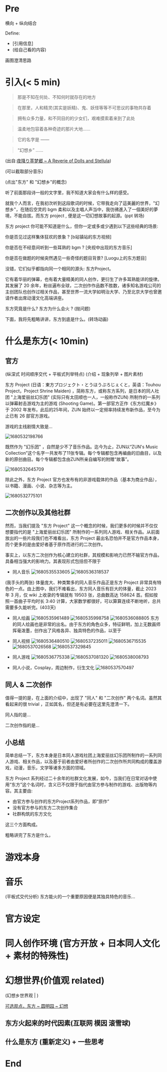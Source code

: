 # Pre

横向 + 纵向结合

Define: 
- [引用信息]
- (给自己看的内容)

画图澄清思路


# 引入(< 5 min)

> 那是不知在何处、不知何时就存在的地方

> 在那里，人和精灵(其实是妖精)、鬼、妖怪等等不可思议的事物共存着

> 拥有众多力量，和不同目的的少女们，艰难摸索着来到了此处

> 温柔地包容着各种奇迹的那片大地…… 

> 它的名字是 ——

> “幻想乡” ......

(出自:[夜降り萃梦郷 ~ A Reverie of Dolls and Stellula](https://y.music.163.com/m/song?id=393858&uct=hWTVV82q2bU0EVvxZhm7IQ%3D%3D&dlt=0846&app_version=8.8.23&sc=wmv&tn=))

(可以截取部分音乐)

(点出"东方" 和 "幻想乡"的概念)

听了前面那段诗一般的文字里，我不知道大家会有什么样的感受。

就我个人而言，在我初次听到这段歌词的时候，它带我走向了這美麗的世界，"幻想乡"，在随后空灵的 bgm 柔和以及主唱人声当中，我彷彿進入了一個美好的夢境，不能自拔。而东方 project , 便是这一切幻想故事的起源。(ppt 转场)

东方 project 你可能不知道是什么，但你一定或多或少遇到以下这些经典的场景:

你是否见过这样集体狂欢的景象 ?
[b站镇站的东方视频]

你是否在不经意间听到一些耳熟的 bgm ?
[央视中出现的东方音乐]

你是否在做题的时候突然遇见一些奇怪的题目背景?
[Luogu上的东方题目]

没错，它们似乎都指向同一个相同的源头: 东方Project。 

它有着华丽的弹幕，也有着大量精美的同人创作，更衍生了许多耳熟能详的旋律。其发展了 20 余年，粉丝遍布全球，二次创作作品数不胜数，诸多知名游戏公司的主创团队也创作过相关作品，甚至世界一流大学如明治大学、乃至北京大学也曾邀请作者出席动漫文化高端讲座。

东方究竟是什么? 东方为什么会火 ? (抛问题)

下面，我将先粗略讲讲，东方到底是什么。(转场动画)

# 什么是东方(< 10min)

## 官方

(纵深式 时间顺序交代 + 平板式列举特点)
(介绍 + 现象列举 + 图片素材)

东方 Project (日语：東方プロジェクト・とうほうぷろじぇくと，英语：Touhou Project，Project Shrine Maiden) ，简称东方，或称东方系列，是日本的同人社团 "上海爱丽丝幻乐团" (实际只有太田顺也一人，一般称作ZUN) 所制作的一系列以弹幕射击游戏为主的游戏 (Shooting Game)。第一部官方正作《东方红魔乡》于 2002 年发布，此后的25年间，ZUN 始终以一定频率持续发布新作品，至今为止已有 26 部官方游戏。

游戏的主线剧情大致是...

![1680532198766](image/word_text/1680532198766.png)

既然作为 "幻乐团" ，自然是少不了音乐作品。迄今为止，ZUN以“ZUN's Music Collection”这个名字一共发布了11张专辑。每个专辑都包含再编曲的旧曲目，以及新的原创曲目。每个专辑都包含由ZUN所亲自编写的附赠“故事”。

![1680532645709](image/word_text/1680532645709.png)

除此之外，东方 Project 官方也发布有的非游戏载体的作品（基本为商业作品），以书籍、漫画、小说、杂志等为主。

![1680532775101](image/word_text/1680532775101.png)

## 二次创作以及其他社群

然而，当我们提及 "东方 Project" 这一个概念的时候，我们更多的时候并不仅仅想要指代的是 "上海爱丽丝幻乐团" 所制作的一系列同人游戏、相关作品。从前面放出的一些片段我们也不难看出，东方 Project 最出名恐怕并不是官方作品本身，而个更多的是由爱好者基于原作而进行的二次创作。

事实上，以东方二次创作为核心建立的社群，其规模和影响力已然不输官方作品，具备相当强大的影响力。其表现形式包括但不限于

- 同人音乐
![1680535533605](image/word_text/1680535533605.png)
![1680536318537](image/word_text/1680536318537.png)

(我手头的两张)
体量庞大、种类繁多的同人音乐作品正是东方 Project 非常具有特色的一点。由上图中，我们不难看出，东方同人音乐有巨大的体量，截止 2023 年 3 月，仅 wiki 上收录的专辑就有 19503 张，总曲数高达 158624 首。假如按照一首曲子平均时长 3:40 计算，大家数学都很好，可以算算连续不断地听，总共需要多久能听完。(403天)

- 同人绘画
![1680535961489](image/word_text/1680535961489.png)
![1680535998758](image/word_text/1680535998758.png)
![1680536088805](image/word_text/1680536088805.png)
东方的同人绘画也是非常的出名。由于东方的角色众多，特征鲜明，加上无数画师挥毫泼墨，创作出了风格各异、独具特色的作品，以至于

- 同人视频
![1680536480510](image/word_text/1680536480510.png)
![1680537235011](image/word_text/1680537235011.png)
![1680536715535](image/word_text/1680536715535.png)
![1680537026568](image/word_text/1680537026568.png)
![1680537329845](image/word_text/1680537329845.png)

- 同人游戏
![1680536775338](image/word_text/1680536775338.png)
![1680537081320](image/word_text/1680537081320.png)
![1680538008793](image/word_text/1680538008793.png)

- 同人小说，Cosplay，周边制作，衍生文化
![1680537570497](image/word_text/1680537570497.png)


## 同人 & 二次创作

值得一提的是，在上面的介绍中，出现了 "同人" 和 "二次创作" 两个名词。虽然其看起来的很 trivial ，正如其名，但还是有必要在这里先澄清一下。

同人指的是... 

二次创作指的是...

## 小总结

简单总结一下，东方本身是日本同人游戏社团上海爱丽丝幻乐团所制作的一系列同人游戏、相关作品，以及基于前者由爱好者所创作的二次创作所共同构成的覆盖游戏，动漫，音乐，文学等诸多方面的领域。

东方 Project 系列经过二十余年的社群文化发展，如今，当我们在日常对话中使用“东方”这个名词时，含义已不仅限于指代由官方参与制作的游戏、出版物等内容。其主要由:

- 由官方参与创作的东方Project系列作品，即“原作”
- 没有官方参与的东方二次创作集合
- 社群构筑的东方文化

这三个方面构成。

粗略讲完了东方是什么，


# 游戏本身

# 音乐

(平板式交代分析)
东方能火的一个重要原因便是其独具特色的音乐...

# 官方设定


# 同人创作环境 (官方开放 + 日本同人文化 + 素材的特殊性)


# 幻想世界(价值观 related)

(幻想乡世界观 | )

[可选观点，东方 ~ 圆明园 ~ 幻想](https://zhidao.baidu.com/question/1836979186507519900.html)


## 东方火起来的时代因素(互联网 模因 滚雪球)


## 什么是东方 (重新定义) + 一些思考



# End
